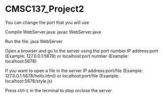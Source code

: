 # CMSC137_Project2

You can change the port that you will use

Compile WebServer.java: javac WebServer.java

Run the file: java WebServer

Open a browser and go to the server using the port number
	IP address:port (Example: 127.0.0.1:5678)
	or 
	localhost:port number (Example: localhost:5678)

If you want to open a file in the server
	IP address:port/file (Example: 127.0.0.1:5678/hello.html) 
	or 
	localhost:port/file (Example: localhost:5678/style.js)

Press ctrl-c in the terminal to stop orclose the server

